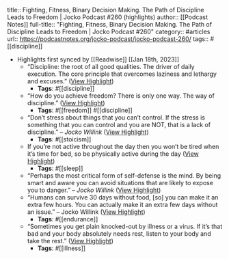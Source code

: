 title:: Fighting, Fitness, Binary Decision Making. The Path of Discipline Leads to Freedom | Jocko Podcast #260 (highlights)
author:: [[Podcast Notes]]
full-title:: "Fighting, Fitness, Binary Decision Making. The Path of Discipline Leads to Freedom | Jocko Podcast \#260"
category:: #articles
url:: https://podcastnotes.org/jocko-podcast/jocko-podcast-260/
tags:: #[[discipline]]

- Highlights first synced by [[Readwise]] [[Jan 18th, 2023]]
	- “Discipline: the root of all good qualities. The driver of daily execution. The core principle that overcomes laziness and lethargy and excuses.” ([View Highlight](https://read.readwise.io/read/01gq262ykhfvrddtezk3f7zmds))
		- **Tags**: #[[discipline]]
	- “How do you achieve freedom? There is only one way. The way of discipline.” ([View Highlight](https://read.readwise.io/read/01gq2637vxm2bd7jqqjq5bgp57))
		- **Tags**: #[[freedom]] #[[discipline]]
	- “Don’t stress about things that you can’t control. If the stress is something that you can control and you are NOT, that is a lack of discipline.” – *Jocko Willink* ([View Highlight](https://read.readwise.io/read/01gq2647etxfc60z2c1njwg6se))
		- **Tags**: #[[stoicism]]
	- If you’re not active throughout the day then you won’t be tired when it’s time for bed, so be physically active during the day ([View Highlight](https://read.readwise.io/read/01gq265xv5pyd0y3zmcpwrq9vc))
		- **Tags**: #[[sleep]]
	- “Perhaps the most critical form of self-defense is the mind. By being smart and aware you can avoid situations that are likely to expose you to danger.” – *Jocko Willink* ([View Highlight](https://read.readwise.io/read/01gq266dq4f26chakbk8957cbp))
	- “Humans can survive 30 days without food, [so] you can make it an extra few hours. You can actually make it an extra few days without an issue.” – Jocko Willink ([View Highlight](https://read.readwise.io/read/01gq266w0qyx3qtfxdj7tkx2n3))
		- **Tags**: #[[endurance]]
	- “Sometimes you get plain knocked-out by illness or a virus. If it’s that bad and your body absolutely needs rest, listen to your body and take the rest.” ([View Highlight](https://read.readwise.io/read/01gq267d45270hpnqb8hef9tpg))
		- **Tags**: #[[illness]]